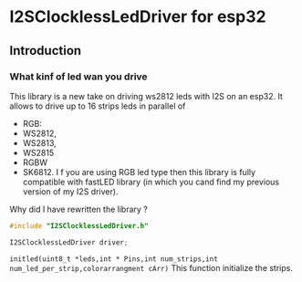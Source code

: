 # I2SClocklessLedDriver for esp32
## Introduction
### What kinf of led wan you drive
This library is a new take on driving ws2812 leds with I2S on an esp32. It allows to drive up to 16 strips leds in parallel of  
* RGB:
 * WS2812,
 * WS2813,
 * WS2815 
* RGBW 
 * SK6812. 
I
f you are using RGB led type then this library is fully compatible with fastLED library (in which you cand find my previous version of  my I2S driver).

Why did I have rewritten the library ?

```C
#include "I2SClocklessLedDriver.h"

I2SClocklessLedDriver driver;
```


 `initled(uint8_t *leds,int * Pins,int num_strips,int num_led_per_strip,colorarrangment cArr)`
 This function initialize the strips.
 
 
 

